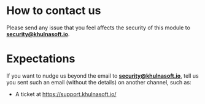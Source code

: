 # How to contact us

Please send any issue that you feel affects the security of this module to
**security@khulnasoft.io**.

# Expectations

If you want to
nudge us beyond the email to **security@khulnasoft.io**, tell us you sent such an email (without the details) on another
channel, such as:

* A ticket at https://support.khulnasoft.io/
